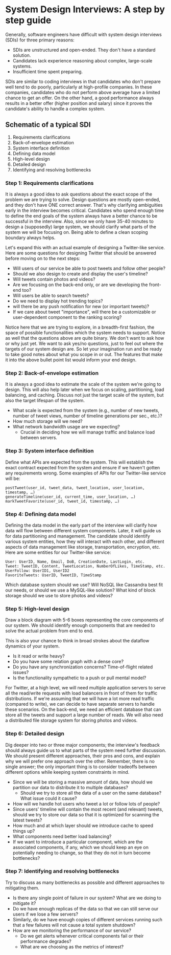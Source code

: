 # System Design Interviews: A step by step guide

Generally, software engineers have difficult with system design interviews (SDIs) for three primary reasons:

- SDIs are unstructured and open-ended. They don't have a standard solution.
- Candidates lack experience reasoning about complex, large-scale systems.
- Insufficient time spent preparing.

SDIs are similar to coding interviews in that candidates who don't prepare well tend to do poorly, particularly at high-profile companies.
In these companies, candidates who do not perform above average have a limited chance to get an offer.
On the other hand, a good performance always results in a better offer (higher position and salary) since it proves the candidate's ability to handle a complex system.

## Schematic of a typical SDI

1. Requirements clarifications
2. Back-of-envelope estimation
3. System interface definition
4. Defining data model
5. High-level design
6. Detailed design
7. Identifying and resolving bottlenecks

### Step 1: Requirements clarifications

It is always a good idea to ask questions about the exact scope of the problem we are trying to solve.
Design questions are mostly open-ended, and they don't have ONE correct answer.
That's why clarifying ambiguities early in the interview becomes critical.
Candidates who spend enough time to define the end goals of the system always have a better chance to be successful in the interview.
Also, since we only have 35-40 minutes to design a (supposedly) large system, we should clarify what parts of the system we will be focusing on.
Being able to define a clean scoping boundary always helps.

Let's expand this with an actual example of designing a Twitter-like service.
Here are some questions for designing Twitter that should be answered before moving on to the next steps:

- Will users of our service be able to post tweets and follow other people?
- Should we also design to create and display the user's timeline?
- Will tweets contain photos and videos?
- Are we focusing on the back-end only, or are we developing the front-end too?
- Will users be able to search tweets?
- Do we need to display hot trending topics?
- will there be any push notification for new (or important tweets)?
- If we care about tweet "importance", will there be a customizable or user-dependent component to the ranking scoring?

Notice here that we are trying to explore, in a breadth-first fashion, the space of possible functionalities which the system needs to support.
Notice as well that the questions above are quite binary.
We don't want to ask how or why just yet.
We want to ask yes/no questions, just to feel out where the targets of our system design are.
So let your imagination run and be ready to take good notes about what you scope in or out.
The features that make it into the above bullet point list would inform your end design.

### Step 2: Back-of-envelope estimation

It is always a good idea to estimate the scale of the system we're going to design.
This will also help later when we focus on scaling, partitioning, load balancing, and caching.
Discuss not just the target scale of the system, but also the target lifespan of the system.

- What scale is expected from the system (e.g., number of new tweets, number of tweet views, number of timeline generations per sec., etc.)?
- How much storage will we need?
- What network bandwidth usage are we expecting?
  - Crucial in deciding how we will manage traffic and balance load between servers.

### Step 3: System interface definition

Define what APIs are expected from the system.
This will establish the exact contract expected from the system and ensure if we haven't gotten any requirements wrong.
Some examples of APIs for our Twitter-like service will be:

```
postTweet(user_id, tweet_data, tweet_location, user_location, timestamp, …)
generateTimeline(user_id, current_time, user_location, …)
markTweetFavorite(user_id, tweet_id, timestamp, …)
```

### Step 4: Defining data model

Defining the data model in the early part of the interview will clarify how data will flow between different system components.
Later, it will guide us for data partitioning and management.
The candidate should identify various system entities, how they will interact with each other, and different aspects of data management like storage, transportation, encryption, etc.
Here are some entities for our Twitter-like service:

```
User: UserID, Name, Email, DoB, CreationDate, LastLogin, etc.
Tweet: TweetID, Content, TweetLocation, NumberOfLikes, TimeStamp, etc.
UserFollow: UserID1, UserID2
FavoriteTweets: UserID, TweetID, TimeStamp
```

Which database system should we use?
Will NoSQL like Cassandra best fit our needs, or should we use a MySQL-like solution?
What kind of block storage should we use to store photos and videos?

### Step 5: High-level design

Draw a block diagram with 5-6 boxes representing the core components of our system.
We should identify enough components that are needed to solve the actual problem from end to end.

This is also your chance to think in broad strokes about the dataflow dynamics of your system.

- Is it read or write heavy?
- Do you have some relation graph with a dense core?
- Do you have any synchronization concerns? Time-of-flight related issues?
- Is the functionality sympathetic to a push or pull mental model?

For Twitter, at a high level, we will need multiple application servers to serve all the read/write requests with load balancers in front of them for traffic distributions.
If we're assuming that we will have a lot more read traffic (compared to write), we can decide to have separate servers to handle these scenarios.
On the back-end, we need an efficient database that can store all the tweets and support a large number of reads.
We will also need a distributed file storage system for storing photos and videos.

### Step 6: Detailed design

Dig deeper into two or three major components; the interview's feedback should always guide us to what parts of the system need further discussion.
We should present different approaches, their pros and cons, and explain why we will prefer one approach over the other.
Remember, there is no single answer; the only important thing is to consider tradeoffs between different options while keeping system constraints in mind.

- Since we will be storing a massive amount of data, how should we partition our data to distribute it to multiple databases?
  - Should we try to store all the data of a user on the same database? What issue could it cause?
- How will we handle hot users who tweet a lot or follow lots of people?
- Since users' timeline will contain the most recent (and relevant) tweets, should we try to store our data so that it is optimized for scanning the latest tweets?
- How much and at which layer should we introduce cache to speed things up?
- What components need better load balancing?
- If we want to introduce a particular component, which are the associated components, if any, which we should keep an eye on potentially needing to change, so that they do not in turn become bottlenecks?

### Step 7: Identifying and resolving bottlenecks

Try to discuss as many bottlenecks as possible and different approaches to mitigating them.

- Is there any single point of failure in our system? What are we doing to mitigate it?
- Do we have enough replicas of the data so that we can still serve our users if we lose a few servers?
- Similarly, do we have enough copies of different services running such that a few failures will not cause a total system shutdown?
- How are we monitoring the performance of our service?
  - Do we get alerts whenever critical components fail or their performance degrades?
  - What are we choosing as the metrics of interest?
